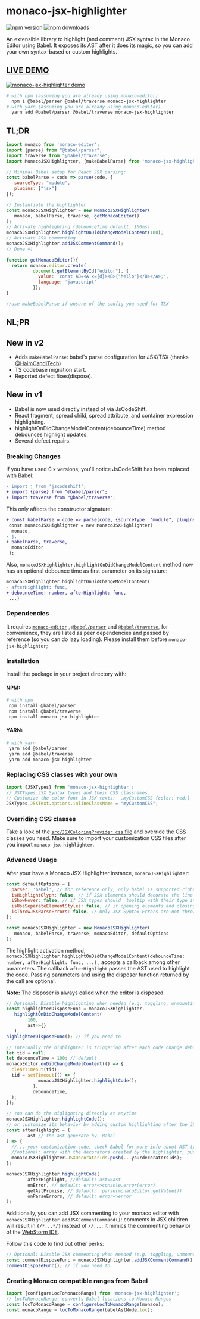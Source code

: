 # monaco-jsx-highlighter
[![npm version](https://img.shields.io/npm/v/monaco-jsx-highlighter.svg?style=flat-square)](https://www.npmjs.com/package/monaco-jsx-highlighter)
[![npm downloads](https://img.shields.io/npm/dm/monaco-jsx-highlighter.svg?style=flat-square)](https://www.npmjs.com/package/monaco-jsx-highlighter)

An extensible library to highlight (and comment) JSX syntax in the Monaco Editor
using Babel. It exposes its AST after it does its magic, so you can add your own
syntax-based or custom highlights.

## [LIVE DEMO](https://codesandbox.io/s/monaco-editor-react-with-jsx-highlighting-and-commenting-v1-urce8?file=/src/index.js)
[![monaco-jsx-highlighter demo](https://github.com/luminaxster/syntax-highlighter/blob/demo_file/msh_demo.gif)](https://codesandbox.io/p/sandbox/monaco-editor-react-with-jsx-highlighting-and-commenting-v2-urce8?file=/src/index.js)
```sh
# with npm (assuming you are already using monaco-editor)
  npm i @babel/parser @babel/traverse monaco-jsx-highlighter
# with yarn (assuming you are already using monaco-editor)
  yarn add @babel/parser @babel/traverse monaco-jsx-highlighter
```

## TL;DR

```js
import monaco from 'monaco-editor';
import {parse} from "@babel/parser";
import traverse from "@babel/traverse";
import MonacoJSXHighlighter, {makeBabelParse} from 'monaco-jsx-highlighter';

// Minimal Babel setup for React JSX parsing:
const babelParse = code => parse(code, {
   sourceType: "module",
   plugins: ["jsx"]
});

// Instantiate the highlighter
const monacoJSXHighlighter = new MonacoJSXHighlighter(
   monaco, babelParse, traverse, getMonacoEditor()
);
// Activate highlighting (debounceTime default: 100ms)
monacoJSXHighlighter.highlightOnDidChangeModelContent(100);
// Activate JSX commenting
monacoJSXHighlighter.addJSXCommentCommand();
// Done =)

function getMonacoEditor(){
  return monaco.editor.create(
          document.getElementById("editor"), {
            value: 'const AB=<A x={d}><B>{"hello"}</B></A>;',
            language: 'javascript'
          });
}

//use makeBabelParse if unsure of the config you need for TSX
```

## NL;PR

## New in v2

- Adds `makeBabelParse`: babel's parse configuration for JSX/TSX (thanks [@HaimCandiTech](https://github.com/HaimCandiTech))
- TS codebase migration start.
- Reported defect fixes(dispose). 

## New in v1

- Babel is now used directly instead of via JsCodeShift.
- React fragment, spread child, spread attribute, and container expression
  highlighting.
- highlightOnDidChangeModelContent(debounceTime) method debounces highlight
  updates.
- Several defect repairs.

### Breaking Changes

If you have used 0.x versions, you'll notice JsCodeShift has been replaced with
Babel:

```diff
- import j from 'jscodeshift';
+ import {parse} from "@babel/parser";
+ import traverse from "@babel/traverse";
```

This only affects the constructor signature:

```diff
+ const babelParse = code => parse(code, {sourceType: "module", plugins: ["jsx"]});
 const monacoJSXHighlighter = new MonacoJSXHighlighter(
  monaco,
- j,
+ babelParse, traverse,
  monacoEditor
 );
```

Also, `monacoJSXHighlighter.highlightOnDidChangeModelContent` method now has an
optional debounce time as first parameter on its signature:

```diff
monacoJSXHighlighter.highlightOnDidChangeModelContent(
- afterHighlight: func,
+ debounceTime: number, afterHighlight: func,
 ...)
```

### Dependencies

It requires [`monaco-editor`](https://www.npmjs.com/package/monaco-editor)
, [`@babel/parser`](https://www.npmjs.com/package/@babel/parser)
and [`@babel/traverse`](https://www.npmjs.com/package/@babel/traverse), for
convenience, they are listed as peer dependencies and passed by reference (so
you can do lazy loading). Please install them before `monaco-jsx-highlighter`;

### Installation

Install the package in your project directory with:

#### NPM:
```sh
# with npm
 npm install @babel/parser
 npm install @babel/traverse
 npm install monaco-jsx-highlighter
```
#### YARN:
```sh
# with yarn
 yarn add @babel/parser
 yarn add @babel/traverse
 yarn add monaco-jsx-highlighter
```

### Replacing CSS classes with your own

```js
import {JSXTypes} from 'monaco-jsx-highlighter';
// JSXTypes:JSX Syntax types and their CSS classnames.
// Customize the color font in JSX texts:  .myCustomCSS {color: red;}
JSXTypes.JSXText.options.inlineClassName = "myCustomCSS";
```

### Overriding CSS classes

Take a look of
the [`src/JSXColoringProvider.css` file](https://github.com/luminaxster/syntax-highlighter/blob/master/src/MonacoJSXHighlighter.css)
and override the CSS classes you need. Make sure to import your customization
CSS files after you import `monaco-jsx-highlighter`.

### Advanced Usage
After your have a Monaco JSX Highlighter instance, `monacoJSXHighlighter`:
```js
const defaultOptions = {
  parser: 'babel', // for reference only, only babel is supported right now
  isHighlightGlyph: false, // if JSX elements should decorate the line number gutter
  iShowHover: false, // if JSX types should  tooltip with their type info
  isUseSeparateElementStyles: false, // if opening elements and closing elements have different styling
  isThrowJSXParseErrors: false, // Only JSX Syntax Errors are not thrown by default when parsing, true will throw like any other parsign error
};

const monacoJSXHighlighter = new MonacoJSXHighlighter(
   monaco, babelParse, traverse, monacoEditor, defaultOptions
);
```
The highlight activation method, `monacoJSXHighlighter.highlightOnDidChangeModelContent(debounceTime: number, afterHighlight: func, ...)`
, accepts a callback among other parameters. The callback `afterHighlight`
passes the AST used to highlight the code. Passing parameters and using the disposer function returned by the call are optional.

**Note:** The disposer is always called when the editor is disposed.

```js
// Optional: Disable highlighting when needed (e.g. toggling, unmounting, pausing)
const highlighterDisposeFunc = monacoJSXHighlighter.
   highlightOnDidChangeModelContent(
        100, 
        ast=>{}
   );
highlighterDisposeFunc(); // if you need to

// Internally the highlighter is triggering after each code change debounced
let tid = null;
let debounceTime = 100; // default
monacoEditor.onDidChangeModelContent(() => {
  clearTimeout(tid);
  tid = setTimeout(() => {
            monacoJSXHighlighter.highlightCode();
          },
          debounceTime,
  );
});

// You can do the higlighting directly at anytime
monacoJSXHighlighter.highlightCode();
// or customize its behavior by adding custom highlighting after the JSX highlighting
const afterHighlight = (
        ast // the ast generate by  Babel
) => {
  //... your customization code, check Babel for more info about AST types
  //optional: array with the decorators created by the highlighter, push your decorator ids to this array
  monacoJSXHighlighter.JSXDecoratorIds.push(...yourdecoratorsIds);
};

monacoJSXHighlighter.highlightCode(
        afterHighlight, //default: ast=>ast
        onError, // default: error=>console.error(error)
        getAstPromise, // default:  parse(monacoEditor.getValue())
        onParseErrors, // default: error=>error
);
```

Additionally, you can add JSX commenting to your monaco editor with
`monacoJSXHighlighter.addJSXCommentCommand()`:
comments in JSX children will result in `{/*...*/}` instead of `//...`. It mimics the commenting behavior of
the [WebStorm IDE](https://www.jetbrains.com/webstorm/).

Follow this code to find out other perks:

```js
// Optional: Disable JSX commenting when needed (e.g. toggling, unmounting, pausing)
const commentDisposeFunc = monacoJSXHighlighter.addJSXCommentCommand();
commentDisposeFunc(); // if you need to
```

### Creating Monaco compatible ranges from Babel

```js
import {configureLocToMonacoRange} from 'monaco-jsx-highlighter';
// locToMonacoRange: converts Babel locations to Monaco Ranges
const locToMonacoRange = configureLocToMonacoRange(monaco);
const monacoRange = locToMonacoRange(babelAstNode.loc);
```
